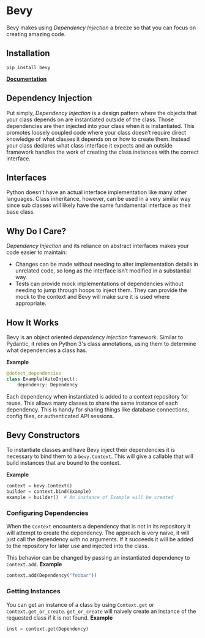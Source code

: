 # Bevy
Bevy makes using *Dependency Injection* a breeze so that you can focus on creating amazing code.

## Installation
```shell script
pip install bevy
```

**[Documentation](docs/documentation.md)**

## Dependency Injection
Put simply, *Dependency Injection* is a design pattern where the objects that your class depends on are instantiated outside of the class. Those dependencies are then injected into your class when it is instantiated.
This promotes loosely coupled code where your class doesn’t require direct knowledge of what classes it depends on or how to create them. Instead your class declares what class interface it expects and an outside framework handles the work of creating the class instances with the correct interface.

## Interfaces
Python doesn’t have an actual interface implementation like many other languages. Class inheritance, however, can be used in a very similar way since sub classes will likely have the same fundamental interface as their base class. 

## Why Do I Care?
*Dependency Injection* and its reliance on abstract interfaces makes your code easier to maintain:
- Changes can be made without needing to alter implementation details in unrelated code, so long as the interface isn’t modified in a substantial way.
- Tests can provide mock implementations of dependencies without needing to jump through hoops to inject them. They can provide the mock to the context and Bevy will make sure it is used where appropriate.

## How It Works
Bevy is an object oriented *dependency injection* framework. Similar to Pydantic, it relies on Python 3's class
annotations, using them to determine what dependencies a class has.

**Example**
```py
@detect_dependencies
class Example(AutoInject):
    dependency: Dependency
```
Each dependency when instantiated is added to a context repository for reuse. This allows many classes to share the same
instance of each dependency. This is handy for sharing things like database connections, config files, or authenticated
API sessions.

## Bevy Constructors

To instantiate classes and have Bevy inject their dependencies it is necessary to bind them to a 
`bevy.Context`. This will give a callable that will build instances that are bound to the context.

**Example**
```py
context = bevy.Context()
builder = context.bind(Example)
example = builder()  # An instance of Example will be created
```
### Configuring Dependencies

When the `Context` encounters a dependency that is not in its repository it will attempt to create the
dependency. The approach is very naive, it will just call the dependency with no arguments. If it succeeds it will be
added to the repository for later use and injected into the class.

This behavior can be changed by passing an instantiated dependency to `Context.add`.
**Example**
```py
context.add(Dependency("foobar"))
```

### Getting Instances
You can get an instance of a class by using `Context.get` or `Context.get_or_create`. `get_or_create` will naively create an instance of the requested class if it is not found.
**Example**
```python
inst = context.get(Dependency)
```
